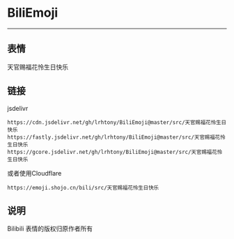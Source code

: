 # BiliEmoji
---
## 表情
天官赐福花怜生日快乐
## 链接
jsdelivr
```
https://cdn.jsdelivr.net/gh/lrhtony/BiliEmoji@master/src/天官赐福花怜生日快乐
https://fastly.jsdelivr.net/gh/lrhtony/BiliEmoji@master/src/天官赐福花怜生日快乐
https://gcore.jsdelivr.net/gh/lrhtony/BiliEmoji@master/src/天官赐福花怜生日快乐
```
或者使用Cloudflare
```
https://emoji.shojo.cn/bili/src/天官赐福花怜生日快乐
```
## 说明
Bilibili 表情的版权归原作者所有
